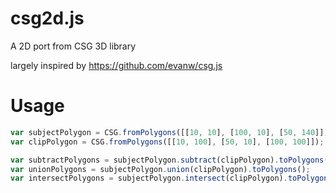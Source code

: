 # csg2d.js
A 2D port from CSG 3D library

largely inspired by https://github.com/evanw/csg.js

# Usage

```javascript
var subjectPolygon = CSG.fromPolygons([[10, 10], [100, 10], [50, 140]]);
var clipPolygon = CSG.fromPolygons([[10, 100], [50, 10], [100, 100]]);

var subtractPolygons = subjectPolygon.subtract(clipPolygon).toPolygons();
var unionPolygons = subjectPolygon.union(clipPolygon).toPolygons();
var intersectPolygons = subjectPolygon.intersect(clipPolygon).toPolygons();
```
